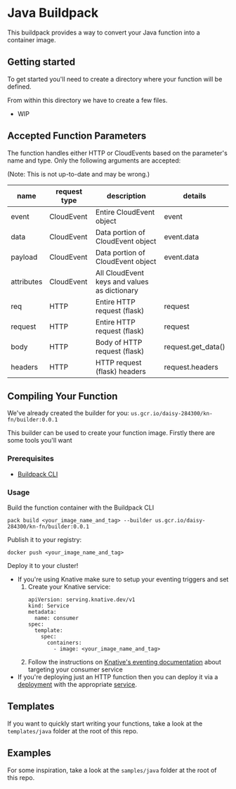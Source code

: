 # Java Buildpack

This buildpack provides a way to convert your Java function into a container image.

## Getting started
To get started you'll need to create a directory where your function will be defined.

From within this directory we have to create a few files.
* WIP

## <a name="fp"></a> Accepted Function Parameters
The function handles either HTTP or CloudEvents based on the parameter's name and type. Only the following arguments are accepted:

(Note: This is not up-to-date and may be wrong.)

| name | request type | description | details |
|-|-|-|-|
| event | CloudEvent | Entire CloudEvent object | event |
| data | CloudEvent | Data portion of CloudEvent object | event.data |
| payload | CloudEvent | Data portion of CloudEvent object | event.data |
| attributes | CloudEvent | All CloudEvent keys and values as dictionary | |
| req | HTTP | Entire HTTP request (flask) | request |
| request | HTTP | Entire HTTP request (flask) | request |
| body | HTTP | Body of HTTP request (flask) | request.get_data() |
| headers | HTTP | HTTP request (flask) headers | request.headers |

## Compiling Your Function
We've already created the builder for you: `us.gcr.io/daisy-284300/kn-fn/builder:0.0.1`

This builder can be used to create your function image. Firstly there are some tools you'll want

### Prerequisites
* [Buildpack CLI](https://buildpacks.io/docs/tools/pack/)

### <a name="usage"></a> Usage
Build the function container with the Buildpack CLI
```
pack build <your_image_name_and_tag> --builder us.gcr.io/daisy-284300/kn-fn/builder:0.0.1
```

Publish it to your registry:
```
docker push <your_image_name_and_tag>
```

Deploy it to your cluster!
* If you're using Knative make sure to setup your eventing triggers and set
  1. Create your Knative service:
      ```
      apiVersion: serving.knative.dev/v1
      kind: Service
      metadata:
        name: consumer
      spec:
        template:
          spec:
            containers:
              - image: <your_image_name_and_tag>
      ```
  1. Follow the instructions on [Knative's eventing documentation](https://knative.dev/docs/eventing/broker/) about targeting your consumer service
* If you're deploying just an HTTP function then you can deploy it via a [deployment](https://kubernetes.io/docs/concepts/workloads/controllers/deployment/) with the appropriate [service](https://kubernetes.io/docs/concepts/services-networking/service/).

## Templates
If you want to quickly start writing your functions, take a look at the `templates/java` folder at the root of this repo.

## Examples
For some inspiration, take a look at the `samples/java` folder at the root of this repo.
